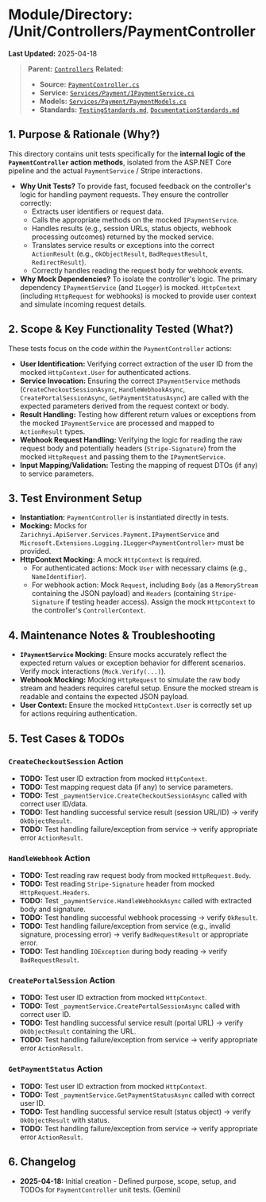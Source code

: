 # Module/Directory: /Unit/Controllers/PaymentController

**Last Updated:** 2025-04-18

> **Parent:** [`Controllers`](../README.md)
> **Related:**
> * **Source:** [`PaymentController.cs`](../../../../Zarichney.Server/Controllers/PaymentController.cs)
> * **Service:** [`Services/Payment/IPaymentService.cs`](../../../../Zarichney.Server/Services/Payment/IPaymentService.cs)
> * **Models:** [`Services/Payment/PaymentModels.cs`](../../../../Zarichney.Server/Services/Payment/PaymentModels.cs)
> * **Standards:** [`TestingStandards.md`](../../../../Docs/Standards/TestingStandards.md), [`DocumentationStandards.md`](../../../../Docs/Standards/DocumentationStandards.md)

## 1. Purpose & Rationale (Why?)

This directory contains unit tests specifically for the **internal logic of the `PaymentController` action methods**, isolated from the ASP.NET Core pipeline and the actual `PaymentService` / Stripe interactions.

* **Why Unit Tests?** To provide fast, focused feedback on the controller's logic for handling payment requests. They ensure the controller correctly:
    * Extracts user identifiers or request data.
    * Calls the appropriate methods on the mocked `IPaymentService`.
    * Handles results (e.g., session URLs, status objects, webhook processing outcomes) returned by the mocked service.
    * Translates service results or exceptions into the correct `ActionResult` (e.g., `OkObjectResult`, `BadRequestResult`, `RedirectResult`).
    * Correctly handles reading the request body for webhook events.
* **Why Mock Dependencies?** To isolate the controller's logic. The primary dependency `IPaymentService` (and `ILogger`) is mocked. `HttpContext` (including `HttpRequest` for webhooks) is mocked to provide user context and simulate incoming request details.

## 2. Scope & Key Functionality Tested (What?)

These tests focus on the code *within* the `PaymentController` actions:

* **User Identification:** Verifying correct extraction of the user ID from the mocked `HttpContext.User` for authenticated actions.
* **Service Invocation:** Ensuring the correct `IPaymentService` methods (`CreateCheckoutSessionAsync`, `HandleWebhookAsync`, `CreatePortalSessionAsync`, `GetPaymentStatusAsync`) are called with the expected parameters derived from the request context or body.
* **Result Handling:** Testing how different return values or exceptions from the mocked `IPaymentService` are processed and mapped to `ActionResult` types.
* **Webhook Request Handling:** Verifying the logic for reading the raw request body and potentially headers (`Stripe-Signature`) from the mocked `HttpRequest` and passing them to the `IPaymentService`.
* **Input Mapping/Validation:** Testing the mapping of request DTOs (if any) to service parameters.

## 3. Test Environment Setup

* **Instantiation:** `PaymentController` is instantiated directly in tests.
* **Mocking:** Mocks for `Zarichnyi.ApiServer.Services.Payment.IPaymentService` and `Microsoft.Extensions.Logging.ILogger<PaymentController>` must be provided.
* **HttpContext Mocking:** A mock `HttpContext` is required.
    * For authenticated actions: Mock `User` with necessary claims (e.g., `NameIdentifier`).
    * For webhook action: Mock `Request`, including `Body` (as a `MemoryStream` containing the JSON payload) and `Headers` (containing `Stripe-Signature` if testing header access). Assign the mock `HttpContext` to the controller's `ControllerContext`.

## 4. Maintenance Notes & Troubleshooting

* **`IPaymentService` Mocking:** Ensure mocks accurately reflect the expected return values or exception behavior for different scenarios. Verify mock interactions (`Mock.Verify(...)`).
* **Webhook Mocking:** Mocking `HttpRequest` to simulate the raw body stream and headers requires careful setup. Ensure the mocked stream is readable and contains the expected JSON payload.
* **User Context:** Ensure the mocked `HttpContext.User` is correctly set up for actions requiring authentication.

## 5. Test Cases & TODOs

### `CreateCheckoutSession` Action
* **TODO:** Test user ID extraction from mocked `HttpContext`.
* **TODO:** Test mapping request data (if any) to service parameters.
* **TODO:** Test `_paymentService.CreateCheckoutSessionAsync` called with correct user ID/data.
* **TODO:** Test handling successful service result (session URL/ID) -> verify `OkObjectResult`.
* **TODO:** Test handling failure/exception from service -> verify appropriate error `ActionResult`.

### `HandleWebhook` Action
* **TODO:** Test reading raw request body from mocked `HttpRequest.Body`.
* **TODO:** Test reading `Stripe-Signature` header from mocked `HttpRequest.Headers`.
* **TODO:** Test `_paymentService.HandleWebhookAsync` called with extracted body and signature.
* **TODO:** Test handling successful webhook processing -> verify `OkResult`.
* **TODO:** Test handling failure/exception from service (e.g., invalid signature, processing error) -> verify `BadRequestResult` or appropriate error.
* **TODO:** Test handling `IOException` during body reading -> verify `BadRequestResult`.

### `CreatePortalSession` Action
* **TODO:** Test user ID extraction from mocked `HttpContext`.
* **TODO:** Test `_paymentService.CreatePortalSessionAsync` called with correct user ID.
* **TODO:** Test handling successful service result (portal URL) -> verify `OkObjectResult` containing the URL.
* **TODO:** Test handling failure/exception from service -> verify appropriate error `ActionResult`.

### `GetPaymentStatus` Action
* **TODO:** Test user ID extraction from mocked `HttpContext`.
* **TODO:** Test `_paymentService.GetPaymentStatusAsync` called with correct user ID.
* **TODO:** Test handling successful service result (status object) -> verify `OkObjectResult` with status.
* **TODO:** Test handling failure/exception from service -> verify appropriate error `ActionResult`.

## 6. Changelog

* **2025-04-18:** Initial creation - Defined purpose, scope, setup, and TODOs for `PaymentController` unit tests. (Gemini)

